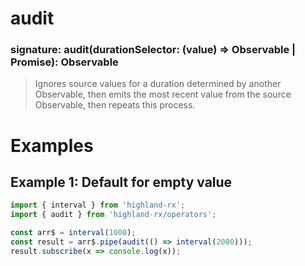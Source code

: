 # audit
### signature: audit(durationSelector: (value) => Observable | Promise): Observable
> Ignores source values for a duration determined by another Observable, then emits the most recent value from the source Observable, then repeats this process.

# Examples
## Example 1: Default for empty value
```javascript
import { interval } from 'highland-rx';
import { audit } from 'highland-rx/operators';

const arr$ = interval(1000);
const result = arr$.pipe(audit(() => interval(2000)));
result.subscribe(x => console.log(x));
```